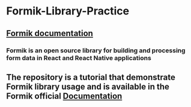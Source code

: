 # Formik-Library-Practice

## [Formik documentation](https://formik.org/)
### Formik is an open source library for building and processing form data in React and React Native applications

## The repository is a tutorial that demonstrate Formik library usage and is available in the Formik official [Documentation](https://formik.org/)
